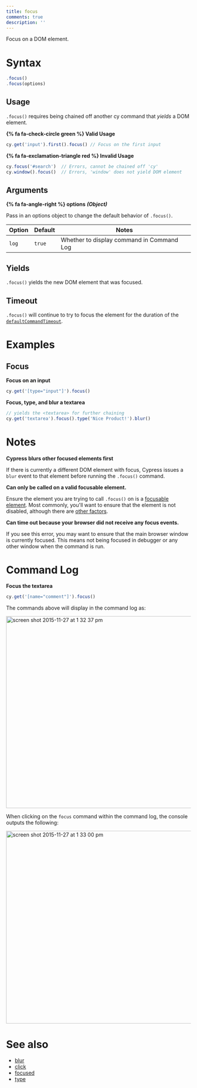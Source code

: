 ```yaml
---
title: focus
comments: true
description: ''
---
```


Focus on a DOM element.

# Syntax

```javascript
.focus()
.focus(options)
```

## Usage

`.focus()` requires being chained off another cy command that *yields* a DOM element.

**{% fa fa-check-circle green %} Valid Usage**

```javascript
cy.get('input').first().focus() // Focus on the first input
```

**{% fa fa-exclamation-triangle red %} Invalid Usage**

```javascript
cy.focus('#search')  // Errors, cannot be chained off 'cy'
cy.window().focus()  // Errors, 'window' does not yield DOM element
```

## Arguments

**{% fa fa-angle-right %} options**  ***(Object)***

Pass in an options object to change the default behavior of `.focus()`.

Option | Default | Notes
--- | --- | ---
`log` | `true` | Whether to display command in Command Log

## Yields

`.focus()` yields the new DOM element that was focused.

## Timeout

`.focus()` will continue to try to focus the element for the duration of the [`defaultCommandTimeout`](https://on.cypress.io/guides/configuration#timeouts).

# Examples

## Focus

**Focus on an input**

```javascript
cy.get('[type="input"]').focus()
```

**Focus, type, and blur a textarea**

```javascript
// yields the <textarea> for further chaining
cy.get('textarea').focus().type('Nice Product!').blur()
```

# Notes

**Cypress blurs other focused elements first**

If there is currently a different DOM element with focus, Cypress issues a `blur` event to that element before running the `.focus()` command.

**Can only be called on a valid focusable element.**

Ensure the element you are trying to call `.focus()` on is a [focusable element](https://www.w3.org/TR/html5/editing.html#focusable). Most commonly, you'll want to ensure that the element is not disabled, although there are [other factors](https://www.w3.org/TR/html5/editing.html#focusable).

**Can time out because your browser did not receive any focus events.**

If you see this error, you may want to ensure that the main browser window is currently focused. This means not being focused in debugger or any other window when the command is run.

# Command Log

**Focus the textarea**

```javascript
cy.get('[name="comment"]').focus()
```

The commands above will display in the command log as:

<img width="524" alt="screen shot 2015-11-27 at 1 32 37 pm" src="https://cloud.githubusercontent.com/assets/1271364/11446856/6c2c36f4-950b-11e5-89c6-9bf14a448b23.png">

When clicking on the `focus` command within the command log, the console outputs the following:

<img width="526" alt="screen shot 2015-11-27 at 1 33 00 pm" src="https://cloud.githubusercontent.com/assets/1271364/11446857/703fa6c2-950b-11e5-9686-ce6b558cfd92.png">

# See also

- [blur](https://on.cypress.io/api/blur)
- [click](https://on.cypress.io/api/click)
- [focused](https://on.cypress.io/api/focused)
- [type](https://on.cypress.io/api/type)
